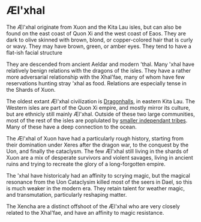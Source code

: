 # Æl'xhal

The Æl'xhal originate from Xuon and the Kita Lau isles, but can also be found on the east coast of Quon Xi and the west coast of Eaos.
They are dark to olive skinned with brown, blond, or copper-colored hair that is curly or wavy. They may have brown, green, or amber eyes.
They tend to have a flat-ish facial structure

They are descended from ancient Aeldar and modern 'thal. 
Many 'xhal have relatively benign relations with the dragons of the isles.
They have a rather more adversarial relationship with the Xhal'fae, many of whom have few reservations hunting stray 'xhal as food. Relations are especially tense in the Shards of Xuon.


The oldest extant Æl'xhal civilization is [Dragonhalls](../../organizations/dragonhalls), in eastern Kita Lau.
The Western isles are part of the Quon Xi empire, and mostly mirror its culture, but are ethnicly still mainly Æl'xhal.
Outside of these two large communities, most of the rest of the isles are poplulated by [smaller independant tribes](../../organizations/xhal_nations). Many of these have a deep connection to the ocean. 

The Æl'xhal of Xuon have had a particularly rough history, starting from their domination under Xeres after the dragon war, to the conquest by the Uon, and finally the cataclysm.
The few Æl'xhal still living in the shards of Xuon are a mix of desperate survivors and violent savages, living in ancient ruins and trying to recreate the glory of a long-forgotten empire.


The 'xhal have historicaly had an affinity to scrying magic, but the magical resonance from the Uon Cataclysim killed most of the seers in Dael, so this is much weaker in the modern era.
They retain talent for weather magic, and transmutation, particularly reshaping matter.

The Xencha are a distinct offshoot of the Æl'xhal who are very closely related to the Xhal'fae, and have an affinity to magic resistance.